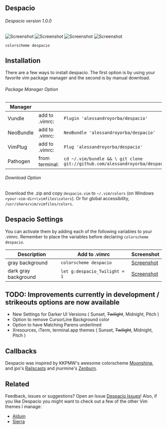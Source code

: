 Despacio
------

###### Despacio version 1.0.0 
![Screenshot](https://cloud.githubusercontent.com/assets/11221489/19237682/069b9cb0-8eb3-11e6-8c2f-aa56b3fc305a.png)
![Screenshot](https://cloud.githubusercontent.com/assets/11221489/19237746/4c82a1ce-8eb3-11e6-97c2-a347095391df.png)
![Screenshot](https://cloud.githubusercontent.com/assets/11221489/19255605/9065354e-8f14-11e6-85a6-7a38ef8c366b.png)
![Screenshot](https://cloud.githubusercontent.com/assets/11221489/19264570/237321de-8f56-11e6-91d1-f8bd8cba97d7.png)

```VimL
colorscheme despacio
```

Installation
---------------
There are a few ways to install despacio. The first option is by using your favorite vim package manager and the second is by manual download.

###### Package Manager Option
| Manager          |                 |                                                                           |
|------------------|-----------------|---------------------------------------------------------------------------|
| Vundle           | add to .vimrc:  | `Plugin 'alessandroyorba/despacio'`                                         |
| NeoBundle        | add to .vimrc:  | `NeoBundle 'alessandroyorba/despacio'`                                      |
| VimPlug          | add to .vimrc:  | `Plug 'alessandroyorba/despacio'`                                           |
| Pathogen         | from terminal:  | `cd ~/.vim/bundle && \ git clone git://github.com/alessandroyorba/despacio` |

###### Download Option
Download the .zip and copy `despacio.vim` to `~/.vim/colors` (on Windows `<your-vim-dir>\vimfiles\colors`). Or for global accessibility, `/usr/share/vim/vimfiles/colors`.

Despacio Settings
---------------
You can activate them by adding each of the following variables to your .vimrc. Remember to place the variables before declaring `colorscheme despacio`.

| Description                        | Add to .vimrc                            | Screenshot                                                                |
|------------------------------------|------------------------------------------|---------------------------------------------------------------------------|
| gray background                    | `colorscheme despacio`                   | [Screenshot](https://cloud.githubusercontent.com/assets/11221489/19237682/069b9cb0-8eb3-11e6-8c2f-aa56b3fc305a.png)|
| dark gray background               | `let g:despacio_Twilight = 1`            | [Screenshot](https://cloud.githubusercontent.com/assets/11221489/19512370/6ad70324-95a0-11e6-87a5-783e174fd3c8.png)|


TODO: Improvements currently in development / strikeouts options are now available 
-----
* New Settings for Darker UI Versions ( Sunset, ~~Twilight~~, Midnight, Pitch )
* Option to remove CursorLine Background color
* Option to have Matching Parens underlined
* Xresources, iTerm, terminal.app themes ( Sunset, ~~Twilight~~, Midnight, Pitch )

Callbacks 
-------
Despacio was inspired by KKPMW's awesome colorscheme [Moonshine](https://github.com/KKPMW/moonshine-vim), and jpo's [Railscasts](https://github.com/jpo/vim-railscasts-theme) and jnurmine's [Zenburn](https://github.com/jnurmine/Zenburn). 

Related 
-------
Feedback, issues or suggestions? Open an Issue [Despacio Issues](https://github.com/AlessandroYorba/Despacio/issues)! Also, if you like Despacio you might want to check out a few of the other Vim themes I manage:
* [Alduin](https://github.com/AlessandroYorba/Alduin)
* [Sierra](https://github.com/AlessandroYorba/Sierra)
